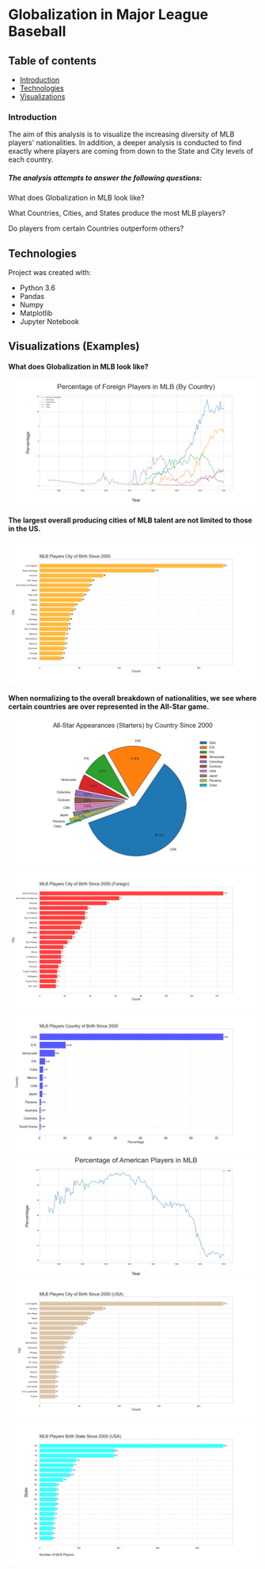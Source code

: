 # Globalization in Major League Baseball

## Table of contents
* [Introduction](#Introduction)
* [Technologies](#Technologies)
* [Visualizations](#Visualizations)

### Introduction
The aim of this analysis is to visualize the increasing diversity of MLB players' nationalities. In addition, a deeper analysis is conducted to find exactly where players are coming from down to the State and City levels of each country. 

##### The analysis attempts to answer the following questions:

What does Globalization in MLB look like?

What Countries, Cities, and States produce the most MLB players?

Do players from certain Countries outperform others?

## Technologies

Project was created with:
* Python 3.6
* Pandas
* Numpy
* Matplotlib
* Jupyter Notebook

## Visualizations (Examples)

#### What does Globalization in MLB look like?

![Globalization in MLB](./Visualizations/foreign_line.png)

#### The largest overall producing cities of MLB talent are not limited to those in the US.

![Diving a little deeper](./Visualizations/birthcity_bar.png)

#### When normalizing to the overall breakdown of nationalities, we see where certain countries are over represented in the All-Star game.

![Where do the best players come from?](./Visualizations/allstar_pie.png)
![Foreign Birth Cities](./Visualizations/foreigncity_line.png)
![Birth Country Bar](./Visualizations/mlbbirthcountry_bar.png)
![USA Line](./Visualizations/usa_line.png)
![USA City line](./Visualizations/usacity_line.png)
![USA State line](./Visualizations/usastate_line.png)



